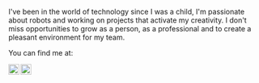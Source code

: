 <p>I've been in the world of technology since I was a child, I'm passionate about robots and working on projects that activate my creativity. I don't miss opportunities to grow as a person, as a professional and to create a pleasant environment for my team.</p>

<p>You can find me at:</p>

<a href="https://www.linkedin.com/in/laysaalves/"><img align="left" src="https://raw.githubusercontent.com/yushi1007/yushi1007/main/images/linkedin.svg" alt="Profile LinkedIn" width="21px"/></a>
<a href="https://instagram.com/layseiras_"><img align="left" src="https://raw.githubusercontent.com/yushi1007/yushi1007/main/images/instagram.svg" alt="Profile Instagram" width="21px"/></a>


